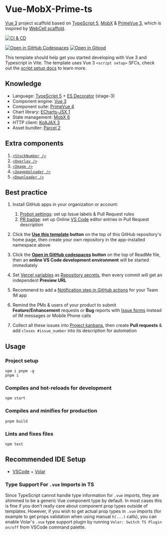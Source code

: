 # Vue-MobX-Prime-ts

[Vue 3][1] project scaffold based on [TypeScript 5][2], [MobX][3] & [PrimeVue 3][4], which is inspired by [WebCell scaffold][5].

[![CI & CD](https://github.com/idea2app/Vue-MobX-Prime-ts/actions/workflows/main.yml/badge.svg)][6]

[![Open in GitHub Codespaces](https://github.com/codespaces/badge.svg)][7]
[![Open in Gitpod](https://gitpod.io/button/open-in-gitpod.svg)][8]

This template should help get you started developing with Vue 3 and Typescript in Vite. The template uses Vue 3 `<script setup>` SFCs, check out the [script setup docs][9] to learn more.

## Knowledge

- Language: [TypeScript 5][2] + [ES Decorator][10] (stage-3)
- Component engine: [Vue 3][1]
- Component suite: [PrimeVue 4][4]
- Chart library: [ECharts-JSX 1][11]
- State management: [MobX 6][3]
- HTTP client: [KoAJAX 3][12]
- Asset bundler: [Parcel 2][13]

## Extra components

1. [`<StockNumber />`](src/components/StockNumber.vue)
2. [`<Overlay />`](src/components/Overlay.vue)
3. [`<Image />`](src/components/Image.vue)
4. [`<ImageUploader />`](src/components/ImageUploader.vue)
5. [`<Downloader />`](src/components/Downloader.vue)

## Best practice

1.  Install GitHub apps in your organization or account:
    1.  [Probot settings][14]: set up Issue labels & Pull Request rules
    2.  [PR badge][15]: set up Online [VS Code][16] editor entries in Pull Request description

2.  Click the **[Use this template][17] button** on the top of this GitHub repository's home page, then create your own repository in the app-installed namespace above

3.  Click the **[Open in GitHub codespaces][7] button** on the top of ReadMe file, then an **online VS Code development environment** will be started immediately

4.  Set [Vercel variables][18] as [Repository secrets][19], then every commit will get an independent **Preview URL**

5.  Recommend to add a [Notification step in GitHub actions][20] for your Team IM app

6.  Remind the PMs & users of your product to submit **Feature/Enhancement** requests or **Bug** reports with [Issue forms][21] instead of IM messages or Mobile Phone calls

7.  Collect all these issues into [Project kanbans][22], then create **Pull requests** & add `closes #issue_number` into its description for automation

## Usage

### Project setup

```Shell
npm i pnpm -g
pnpm i
```

### Compiles and hot-reloads for development

```Shell
npm start
```

### Compiles and minifies for production

```Shell
pnpm build
```

### Lints and fixes files

```Shell
npm test
```

## Recommended IDE Setup

- [VSCode][16] + [Volar][23]

### Type Support For `.vue` Imports in TS

Since TypeScript cannot handle type information for `.vue` imports, they are shimmed to be a generic Vue component type by default. In most cases this is fine if you don't really care about component prop types outside of templates. However, if you wish to get actual prop types in `.vue` imports (for example to get props validation when using manual `h(...)` calls), you can enable Volar's `.vue` type support plugin by running `Volar: Switch TS Plugin on/off` from VSCode command palette.

[1]: https://vuejs.org/
[2]: https://www.typescriptlang.org/
[3]: https://mobx.js.org/
[4]: https://primevue.org/
[5]: https://github.com/EasyWebApp/scaffold
[6]: https://github.com/idea2app/Vue-MobX-Prime-ts/actions/workflows/main.yml
[7]: https://codespaces.new/idea2app/Vue-MobX-Prime-ts
[8]: https://gitpod.io/?autostart=true#https://github.com/idea2app/Vue-MobX-Prime-ts
[9]: https://v3.vuejs.org/api/sfc-script-setup.html#sfc-script-setup
[10]: https://github.com/tc39/proposal-decorators
[11]: https://github.com/idea2app/ECharts-JSX
[12]: https://github.com/EasyWebApp/KoAJAX
[13]: https://parceljs.org/
[14]: https://probot.github.io/apps/settings/
[15]: https://pullrequestbadge.com/
[16]: https://code.visualstudio.com/
[17]: https://github.com/new?template_name=Vue-MobX-Prime-ts&template_owner=idea2app
[18]: https://github.com/idea2app/Next-Bootstrap-ts/blob/80967ed49045af9dbcf4d3695a2c39d53a6f71f1/.github/workflows/pull-request.yml#L9-L11
[19]: https://github.com/idea2app/Vue-MobX-Prime-ts/settings/secrets/actions
[20]: https://github.com/kaiyuanshe/kaiyuanshe.github.io/blob/bb4675a56bf1d6b207231313da5ed0af7cf0ebd6/.github/workflows/pull-request.yml#L32-L56
[21]: https://github.com/idea2app/Vue-MobX-Prime-ts/issues/new/choose
[22]: https://github.com/idea2app/Vue-MobX-Prime-ts/projects
[23]: https://marketplace.visualstudio.com/items?itemName=vue.volar
